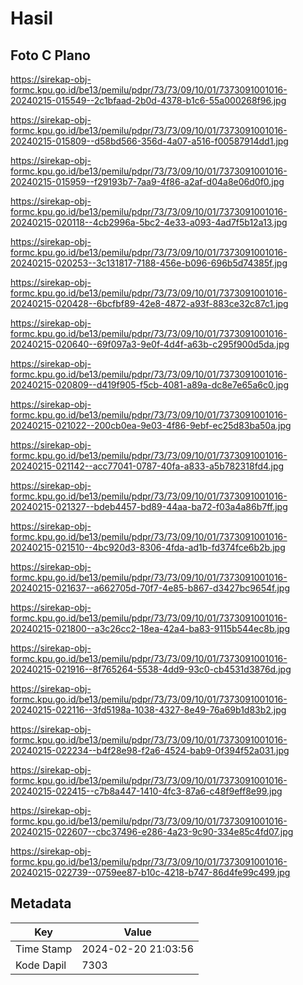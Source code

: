 # Hasil

## Foto C Plano

https://sirekap-obj-formc.kpu.go.id/be13/pemilu/pdpr/73/73/09/10/01/7373091001016-20240215-015549--2c1bfaad-2b0d-4378-b1c6-55a000268f96.jpg

https://sirekap-obj-formc.kpu.go.id/be13/pemilu/pdpr/73/73/09/10/01/7373091001016-20240215-015809--d58bd566-356d-4a07-a516-f00587914dd1.jpg

https://sirekap-obj-formc.kpu.go.id/be13/pemilu/pdpr/73/73/09/10/01/7373091001016-20240215-015959--f29193b7-7aa9-4f86-a2af-d04a8e06d0f0.jpg

https://sirekap-obj-formc.kpu.go.id/be13/pemilu/pdpr/73/73/09/10/01/7373091001016-20240215-020118--4cb2996a-5bc2-4e33-a093-4ad7f5b12a13.jpg

https://sirekap-obj-formc.kpu.go.id/be13/pemilu/pdpr/73/73/09/10/01/7373091001016-20240215-020253--3c131817-7188-456e-b096-696b5d74385f.jpg

https://sirekap-obj-formc.kpu.go.id/be13/pemilu/pdpr/73/73/09/10/01/7373091001016-20240215-020428--6bcfbf89-42e8-4872-a93f-883ce32c87c1.jpg

https://sirekap-obj-formc.kpu.go.id/be13/pemilu/pdpr/73/73/09/10/01/7373091001016-20240215-020640--69f097a3-9e0f-4d4f-a63b-c295f900d5da.jpg

https://sirekap-obj-formc.kpu.go.id/be13/pemilu/pdpr/73/73/09/10/01/7373091001016-20240215-020809--d419f905-f5cb-4081-a89a-dc8e7e65a6c0.jpg

https://sirekap-obj-formc.kpu.go.id/be13/pemilu/pdpr/73/73/09/10/01/7373091001016-20240215-021022--200cb0ea-9e03-4f86-9ebf-ec25d83ba50a.jpg

https://sirekap-obj-formc.kpu.go.id/be13/pemilu/pdpr/73/73/09/10/01/7373091001016-20240215-021142--acc77041-0787-40fa-a833-a5b782318fd4.jpg

https://sirekap-obj-formc.kpu.go.id/be13/pemilu/pdpr/73/73/09/10/01/7373091001016-20240215-021327--bdeb4457-bd89-44aa-ba72-f03a4a86b7ff.jpg

https://sirekap-obj-formc.kpu.go.id/be13/pemilu/pdpr/73/73/09/10/01/7373091001016-20240215-021510--4bc920d3-8306-4fda-ad1b-fd374fce6b2b.jpg

https://sirekap-obj-formc.kpu.go.id/be13/pemilu/pdpr/73/73/09/10/01/7373091001016-20240215-021637--a662705d-70f7-4e85-b867-d3427bc9654f.jpg

https://sirekap-obj-formc.kpu.go.id/be13/pemilu/pdpr/73/73/09/10/01/7373091001016-20240215-021800--a3c26cc2-18ea-42a4-ba83-9115b544ec8b.jpg

https://sirekap-obj-formc.kpu.go.id/be13/pemilu/pdpr/73/73/09/10/01/7373091001016-20240215-021916--8f765264-5538-4dd9-93c0-cb4531d3876d.jpg

https://sirekap-obj-formc.kpu.go.id/be13/pemilu/pdpr/73/73/09/10/01/7373091001016-20240215-022116--3fd5198a-1038-4327-8e49-76a69b1d83b2.jpg

https://sirekap-obj-formc.kpu.go.id/be13/pemilu/pdpr/73/73/09/10/01/7373091001016-20240215-022234--b4f28e98-f2a6-4524-bab9-0f394f52a031.jpg

https://sirekap-obj-formc.kpu.go.id/be13/pemilu/pdpr/73/73/09/10/01/7373091001016-20240215-022415--c7b8a447-1410-4fc3-87a6-c48f9eff8e99.jpg

https://sirekap-obj-formc.kpu.go.id/be13/pemilu/pdpr/73/73/09/10/01/7373091001016-20240215-022607--cbc37496-e286-4a23-9c90-334e85c4fd07.jpg

https://sirekap-obj-formc.kpu.go.id/be13/pemilu/pdpr/73/73/09/10/01/7373091001016-20240215-022739--0759ee87-b10c-4218-b747-86d4fe99c499.jpg


## Metadata

| Key        | Value               |
| ---------- | ------------------- |
| Time Stamp | 2024-02-20 21:03:56 |
| Kode Dapil | 7303                |



